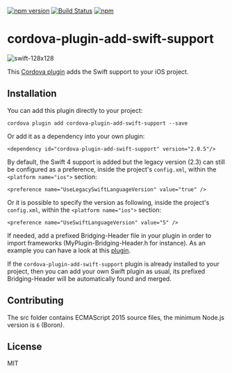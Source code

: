 [![npm version](https://badge.fury.io/js/cordova-plugin-add-swift-support.svg)](https://badge.fury.io/js/cordova-plugin-add-swift-support) [![Build Status](https://travis-ci.org/akofman/cordova-plugin-add-swift-support.svg?branch=master)](https://travis-ci.org/akofman/cordova-plugin-add-swift-support) [![npm](https://img.shields.io/npm/dm/cordova-plugin-add-swift-support.svg)]()

# cordova-plugin-add-swift-support

![swift-128x128](https://cloud.githubusercontent.com/assets/579922/15999501/79196b48-3146-11e6-836e-061a7ef53571.png)

This [Cordova plugin](https://www.npmjs.com/package/cordova-plugin-add-swift-support) adds the Swift support to your iOS project.

## Installation

You can add this plugin directly to your project:

`cordova plugin add cordova-plugin-add-swift-support --save`

Or add it as a dependency into your own plugin:

`<dependency id="cordova-plugin-add-swift-support" version="2.0.5"/>`

By default, the Swift 4 support is added but the legacy version (2.3) can still be configured as a preference, inside the project's `config.xml`, within the `<platform name="ios">` section:

`<preference name="UseLegacySwiftLanguageVersion" value="true" />`

Or it is possible to specify the version as following, inside the project's `config.xml`, within the `<platform name="ios">` section:

`<preference name="UseSwiftLanguageVersion" value="5" />`

If needed, add a prefixed Bridging-Header file in your plugin in order to import frameworks (MyPlugin-Bridging-Header.h for instance).
As an example you can have a look at this [plugin](https://github.com/akofman/cordova-plugin-permissionScope).

If the `cordova-plugin-add-swift-support` plugin is already installed to your project, then you can add your own Swift plugin as usual, its prefixed Bridging-Header will be automatically found and merged.

## Contributing

The src folder contains ECMAScript 2015 source files, the minimum Node.js version is `6` (Boron).

## License

MIT
